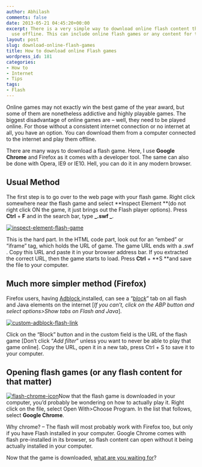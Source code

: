 ```yaml
---
author: Abhilash
comments: false
date: 2013-05-21 04:45:20+00:00
excerpt: There is a very simple way to download online flash content that you can
  use offline. This can include online flash games or any content for that matter.
layout: post
slug: download-online-flash-games
title: How to download online Flash games
wordpress_id: 181
categories:
- How to
- Internet
- Tips
tags:
- Flash
---
```


Online games may not exactly win the best game of the year award, but some of them are nonetheless addictive and highly playable games. The biggest disadvantage of online games are – well, they need to be played online. For those without a consistent internet connection or no internet at all, you have an option. You can download them from a computer connected to the internet and play them offline.

There are many ways to download a flash game. Here, I use **Google Chrome** and Firefox as it comes with a developer tool. The same can also be done with Opera, IE9 or IE10. Hell, you can do it in any modern browser.


## Usual Method


The first step is to go over to the web page with your flash game. Right click somewhere near the flash game and select **Inspect Element **(do not right click ON the game, it just brings out the Flash player options). Press **Ctrl** + **F** and in the search bar, type **_.swf _**.

[![inspect-element-flash-game](http://img.techcovered.org/tc/inspect-element-flash-game_thumb.png)](http://img.techcovered.org/tc/inspect-element-flash-game.png)

This is the hard part. In the HTML code part, look out for an “embed” or “iframe” tag, which holds the URL of game. The game URL ends with a .swf . Copy this URL and paste it in your browser address bar. If you extracted the correct URL, then the game starts to load. Press **Ctrl** + **S **and save the file to your computer.


## Much more simpler method (Firefox)


Firefox users, having [Adblock ](https://addons.mozilla.org/en-US/firefox/addon/adblock-plus/)installed, can see a “[_block_](http://img.techcovered.org/tc/block-button-adblock.png)” tab on all flash and Java elements on the internet [_If you can’t, click on the ABP button and select options>Show tabs on Flash and Java_].

[![custom-adblock-flash-link](http://img.techcovered.org/tc/custom-adblock-flash-link_thumb.png)](http://img.techcovered.org/tc/custom-adblock-flash-link.png)

Click on the “Block” button and in the custom field is the URL of the flash game [Don’t click “_Add filter_” unless you want to never be able to play that game online]. Copy the URL, open it in a new tab, press Ctrl + S to save it to your computer.


## Opening flash games (or any flash content for that matter)


[![flash-chrome-icon](http://img.techcovered.org/tc/flash-chrome-icon_thumb.png)](http://img.techcovered.org/tc/flash-chrome-icon.png)Now that the flash game is downloaded in your computer, you’d probably be wondering on how to actually play it. Right click on the file, select Open With>Choose Program. In the list that follows, select **Google Chrome**.

Why chrome? – The flash will most probably work with Firefox too, but only if you have Flash installed in your computer. Google Chrome comes with flash pre-installed in its browser, so flash content can open without it being actually installed in your computer.

Now that the game is downloaded, [what are you waiting for](https://www.google.com/search?q=top+online+games)?

